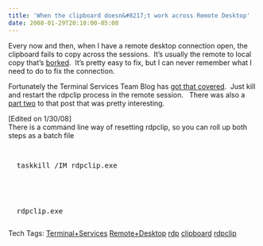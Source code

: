 ```yaml
---
title: 'When the clipboard doesn&#8217;t work across Remote Desktop'
date: 2008-01-29T20:10:00-05:00
---
```

Every now and then, when I have a remote desktop connection open, the clipboard fails to copy across the sessions.  It&#8217;s usually the remote to local copy that&#8217;s [borked](http://www.urbandictionary.com/define.php?term=borked).  It&#8217;s pretty easy to fix, but I can never remember what I need to do to fix the connection.

Fortunately the Terminal Services Team Blog has [got that covered](http://blogs.msdn.com/ts/comments/1089729.aspx "Why does my shared clipboard not work? (Part 1)").  Just kill and restart the rdpclip process in the remote session.   There was also a [part two](http://blogs.msdn.com/ts/archive/2006/11/20/why-does-my-shared-clipboard-not-work-part-2.aspx "Why does my shared clipboard not work? (Part 2)") to that post that was pretty interesting.

[Edited on 1/30/08]  
There is a command line way of resetting rdpclip, so you can roll up both steps as a batch file

<pre><p>
  taskkill /IM rdpclip.exe
</p>

<p>
  rdpclip.exe
</p></pre>





<div>
  Tech Tags: <a href="http://technorati.com/tag/Terminal+Services" rel="tag">Terminal+Services</a> <a href="http://technorati.com/tag/Remote+Desktop" rel="tag">Remote+Desktop</a> <a href="http://technorati.com/tag/rdp" rel="tag">rdp</a> <a href="http://technorati.com/tag/clipboard" rel="tag">clipboard</a> <a href="http://technorati.com/tag/rdpclip" rel="tag">rdpclip</a>
</div>
